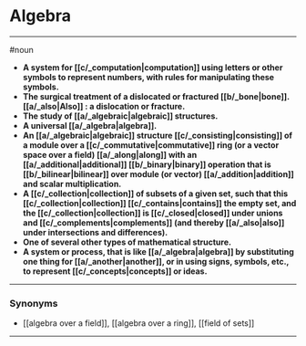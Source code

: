 # Algebra
---
#noun
- **A system for [[c/_computation|computation]] using letters or other symbols to represent numbers, with rules for manipulating these symbols.**
- **The surgical treatment of a dislocated or fractured [[b/_bone|bone]]. [[a/_also|Also]] : a dislocation or fracture.**
- **The study of [[a/_algebraic|algebraic]] structures.**
- **A universal [[a/_algebra|algebra]].**
- **An [[a/_algebraic|algebraic]] structure [[c/_consisting|consisting]] of a module over a [[c/_commutative|commutative]] ring (or a vector space over a field) [[a/_along|along]] with an [[a/_additional|additional]] [[b/_binary|binary]] operation that is [[b/_bilinear|bilinear]] over module (or vector) [[a/_addition|addition]] and scalar multiplication.**
- **A [[c/_collection|collection]] of subsets of a given set, such that this [[c/_collection|collection]] [[c/_contains|contains]] the empty set, and the [[c/_collection|collection]] is [[c/_closed|closed]] under unions and [[c/_complements|complements]] (and thereby [[a/_also|also]] under intersections and differences).**
- **One of several other types of mathematical structure.**
- **A system or process, that is like [[a/_algebra|algebra]] by substituting one thing for [[a/_another|another]], or in using signs, symbols, etc., to represent [[c/_concepts|concepts]] or ideas.**
---
### Synonyms
- [[algebra over a field]], [[algebra over a ring]], [[field of sets]]
---
